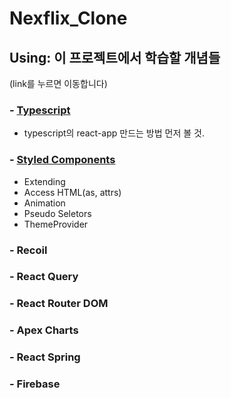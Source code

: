 # Nexflix_Clone

## Using: 이 프로젝트에서 학습할 개념들

(link를 누르면 이동합니다)

### - [Typescript](https://github.com/dudgns2947/Netflix_Clone/blob/master/README/TypeScripts.md)

- typescript의 react-app 만드는 방법 먼저 볼 것.

### - [Styled Components](https://github.com/dudgns2947/Netflix_Clone/blob/master/README/StyledComponents.md)

- Extending
- Access HTML(as, attrs)
- Animation
- Pseudo Seletors
- ThemeProvider

### - Recoil

### - React Query

### - React Router DOM

### - Apex Charts

### - React Spring

### - Firebase
